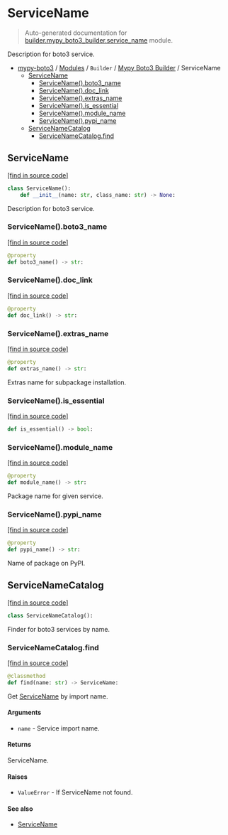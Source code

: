 # ServiceName

> Auto-generated documentation for [builder.mypy_boto3_builder.service_name](https://github.com/vemel/mypy_boto3/blob/master/builder/mypy_boto3_builder/service_name.py) module.

Description for boto3 service.

- [mypy-boto3](../../README.md#mypy_boto3) / [Modules](../../MODULES.md#mypy-boto3-modules) / `Builder` / [Mypy Boto3 Builder](index.md#mypy-boto3-builder) / ServiceName
    - [ServiceName](#servicename)
        - [ServiceName().boto3_name](#servicenameboto3_name)
        - [ServiceName().doc_link](#servicenamedoc_link)
        - [ServiceName().extras_name](#servicenameextras_name)
        - [ServiceName().is_essential](#servicenameis_essential)
        - [ServiceName().module_name](#servicenamemodule_name)
        - [ServiceName().pypi_name](#servicenamepypi_name)
    - [ServiceNameCatalog](#servicenamecatalog)
        - [ServiceNameCatalog.find](#servicenamecatalogfind)

## ServiceName

[[find in source code]](https://github.com/vemel/mypy_boto3/blob/master/builder/mypy_boto3_builder/service_name.py#L14)

```python
class ServiceName():
    def __init__(name: str, class_name: str) -> None:
```

Description for boto3 service.

### ServiceName().boto3_name

[[find in source code]](https://github.com/vemel/mypy_boto3/blob/master/builder/mypy_boto3_builder/service_name.py#L38)

```python
@property
def boto3_name() -> str:
```

### ServiceName().doc_link

[[find in source code]](https://github.com/vemel/mypy_boto3/blob/master/builder/mypy_boto3_builder/service_name.py#L66)

```python
@property
def doc_link() -> str:
```

### ServiceName().extras_name

[[find in source code]](https://github.com/vemel/mypy_boto3/blob/master/builder/mypy_boto3_builder/service_name.py#L56)

```python
@property
def extras_name() -> str:
```

Extras name for subpackage installation.

### ServiceName().is_essential

[[find in source code]](https://github.com/vemel/mypy_boto3/blob/master/builder/mypy_boto3_builder/service_name.py#L63)

```python
def is_essential() -> bool:
```

### ServiceName().module_name

[[find in source code]](https://github.com/vemel/mypy_boto3/blob/master/builder/mypy_boto3_builder/service_name.py#L42)

```python
@property
def module_name() -> str:
```

Package name for given service.

### ServiceName().pypi_name

[[find in source code]](https://github.com/vemel/mypy_boto3/blob/master/builder/mypy_boto3_builder/service_name.py#L49)

```python
@property
def pypi_name() -> str:
```

Name of package on PyPI.

## ServiceNameCatalog

[[find in source code]](https://github.com/vemel/mypy_boto3/blob/master/builder/mypy_boto3_builder/service_name.py#L74)

```python
class ServiceNameCatalog():
```

Finder for boto3 services by name.

### ServiceNameCatalog.find

[[find in source code]](https://github.com/vemel/mypy_boto3/blob/master/builder/mypy_boto3_builder/service_name.py#L314)

```python
@classmethod
def find(name: str) -> ServiceName:
```

Get [ServiceName](#servicename) by import name.

#### Arguments

- `name` - Service import name.

#### Returns

ServiceName.

#### Raises

- `ValueError` - If ServiceName not found.

#### See also

- [ServiceName](#servicename)
